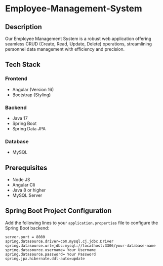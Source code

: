 # Employee-Management-System

## Description
Our Employee Management System is a robust web application offering seamless CRUD (Create, Read, Update, Delete) operations, streamlining personnel data management with efficiency and precision.

## Tech Stack

### Frontend
- Angular (Version 16)
- Bootstrap (Styling)
  
### Backend
- Java 17
- Spring Boot
- Spring Data JPA
### Database
- MySQL

## Prerequisites
- Node JS
- Angular Cli
- Java 8 or higher
- MySQL Server

## Spring Boot Project Configuration
Add the following lines to your `application.properties` file to configure the Spring Boot backend:
```base
server.port = 8080
spring.datasource.driver=com.mysql.cj.jdbc.Driver
spring.datasource.url=jdbc:mysql://localhost:3306/your-database-name
spring.datasource.username= Your Username
spring.datasource.password= Your Password
spring.jpa.hibernate.ddl-auto=update
